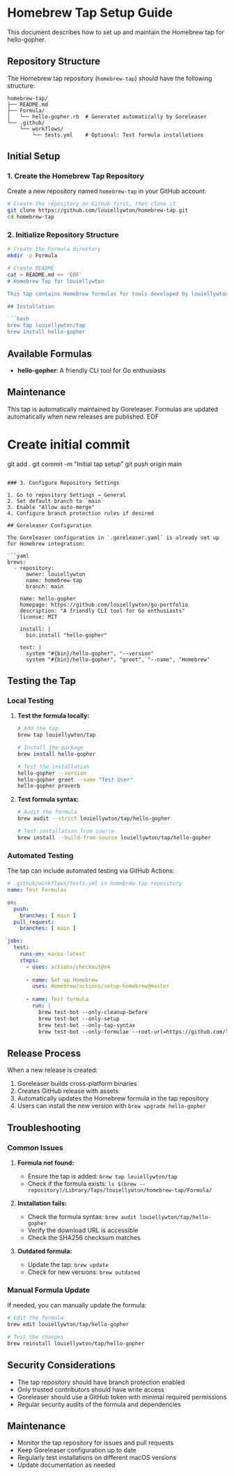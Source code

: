 # Homebrew Tap Setup Guide

This document describes how to set up and maintain the Homebrew tap for hello-gopher.

## Repository Structure

The Homebrew tap repository (`homebrew-tap`) should have the following structure:

```
homebrew-tap/
├── README.md
├── Formula/
│   └── hello-gopher.rb  # Generated automatically by Goreleaser
└── .github/
    └── workflows/
        └── tests.yml    # Optional: Test formula installations
```

## Initial Setup

### 1. Create the Homebrew Tap Repository

Create a new repository named `homebrew-tap` in your GitHub account:

```bash
# Create the repository on GitHub first, then clone it
git clone https://github.com/louiellywton/homebrew-tap.git
cd homebrew-tap
```

### 2. Initialize Repository Structure

```bash
# Create the Formula directory
mkdir -p Formula

# Create README
cat > README.md << 'EOF'
# Homebrew Tap for louiellywton

This tap contains Homebrew formulas for tools developed by louiellywton.

## Installation

```bash
brew tap louiellywton/tap
brew install hello-gopher
```

## Available Formulas

- **hello-gopher**: A friendly CLI tool for Go enthusiasts

## Maintenance

This tap is automatically maintained by Goreleaser. Formulas are updated automatically when new releases are published.
EOF

# Create initial commit
git add .
git commit -m "Initial tap setup"
git push origin main
```

### 3. Configure Repository Settings

1. Go to repository Settings → General
2. Set default branch to `main`
3. Enable "Allow auto-merge"
4. Configure branch protection rules if desired

## Goreleaser Configuration

The Goreleaser configuration in `.goreleaser.yaml` is already set up for Homebrew integration:

```yaml
brews:
  - repository:
      owner: louiellywton
      name: homebrew-tap
      branch: main
    
    name: hello-gopher
    homepage: https://github.com/louiellywton/go-portfolio
    description: "A friendly CLI tool for Go enthusiasts"
    license: MIT
    
    install: |
      bin.install "hello-gopher"
    
    test: |
      system "#{bin}/hello-gopher", "--version"
      system "#{bin}/hello-gopher", "greet", "--name", "Homebrew"
```

## Testing the Tap

### Local Testing

1. **Test the formula locally:**
   ```bash
   # Add the tap
   brew tap louiellywton/tap

   # Install the package
   brew install hello-gopher

   # Test the installation
   hello-gopher --version
   hello-gopher greet --name "Test User"
   hello-gopher proverb
   ```

2. **Test formula syntax:**
   ```bash
   # Audit the formula
   brew audit --strict louiellywton/tap/hello-gopher

   # Test installation from source
   brew install --build-from-source louiellywton/tap/hello-gopher
   ```

### Automated Testing

The tap can include automated testing via GitHub Actions:

```yaml
# .github/workflows/tests.yml in homebrew-tap repository
name: Test Formulas

on:
  push:
    branches: [ main ]
  pull_request:
    branches: [ main ]

jobs:
  test:
    runs-on: macos-latest
    steps:
      - uses: actions/checkout@v4
      
      - name: Set up Homebrew
        uses: Homebrew/actions/setup-homebrew@master
      
      - name: Test formula
        run: |
          brew test-bot --only-cleanup-before
          brew test-bot --only-setup
          brew test-bot --only-tap-syntax
          brew test-bot --only-formulae --root-url=https://github.com/louiellywton/go-portfolio/releases/download
```

## Release Process

When a new release is created:

1. Goreleaser builds cross-platform binaries
2. Creates GitHub release with assets
3. Automatically updates the Homebrew formula in the tap repository
4. Users can install the new version with `brew upgrade hello-gopher`

## Troubleshooting

### Common Issues

1. **Formula not found:**
   - Ensure the tap is added: `brew tap louiellywton/tap`
   - Check if the formula exists: `ls $(brew --repository)/Library/Taps/louiellywton/homebrew-tap/Formula/`

2. **Installation fails:**
   - Check the formula syntax: `brew audit louiellywton/tap/hello-gopher`
   - Verify the download URL is accessible
   - Check the SHA256 checksum matches

3. **Outdated formula:**
   - Update the tap: `brew update`
   - Check for new versions: `brew outdated`

### Manual Formula Update

If needed, you can manually update the formula:

```bash
# Edit the formula
brew edit louiellywton/tap/hello-gopher

# Test the changes
brew reinstall louiellywton/tap/hello-gopher
```

## Security Considerations

- The tap repository should have branch protection enabled
- Only trusted contributors should have write access
- Goreleaser should use a GitHub token with minimal required permissions
- Regular security audits of the formula and dependencies

## Maintenance

- Monitor the tap repository for issues and pull requests
- Keep Goreleaser configuration up to date
- Regularly test installations on different macOS versions
- Update documentation as needed